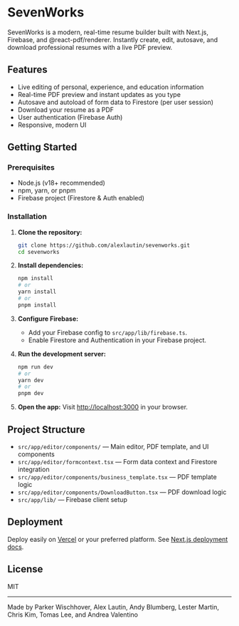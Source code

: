 # SevenWorks

SevenWorks is a modern, real-time resume builder built with Next.js, Firebase, and @react-pdf/renderer. Instantly create, edit, autosave, and download professional resumes with a live PDF preview.

## Features
- Live editing of personal, experience, and education information
- Real-time PDF preview and instant updates as you type
- Autosave and autoload of form data to Firestore (per user session)
- Download your resume as a PDF
- User authentication (Firebase Auth)
- Responsive, modern UI

## Getting Started

### Prerequisites
- Node.js (v18+ recommended)
- npm, yarn, or pnpm
- Firebase project (Firestore & Auth enabled)

### Installation

1. **Clone the repository:**
   ```bash
   git clone https://github.com/alexlautin/sevenworks.git
   cd sevenworks
   ```

2. **Install dependencies:**
   ```bash
   npm install
   # or
   yarn install
   # or
   pnpm install
   ```

3. **Configure Firebase:**
   - Add your Firebase config to `src/app/lib/firebase.ts`.
   - Enable Firestore and Authentication in your Firebase project.

4. **Run the development server:**
   ```bash
   npm run dev
   # or
   yarn dev
   # or
   pnpm dev
   ```

5. **Open the app:**
   Visit [http://localhost:3000](http://localhost:3000) in your browser.

## Project Structure
- `src/app/editor/components/` — Main editor, PDF template, and UI components
- `src/app/editor/formcontext.tsx` — Form data context and Firestore integration
- `src/app/editor/components/business_template.tsx` — PDF template logic
- `src/app/editor/components/DownloadButton.tsx` — PDF download logic
- `src/app/lib/` — Firebase client setup

## Deployment
Deploy easily on [Vercel](https://vercel.com/) or your preferred platform. See [Next.js deployment docs](https://nextjs.org/docs/app/building-your-application/deploying).

## License
MIT

---

Made by Parker Wischhover, Alex Lautin, Andy Blumberg, Lester Martin, Chris Kim, Tomas Lee, and Andrea Valentino
